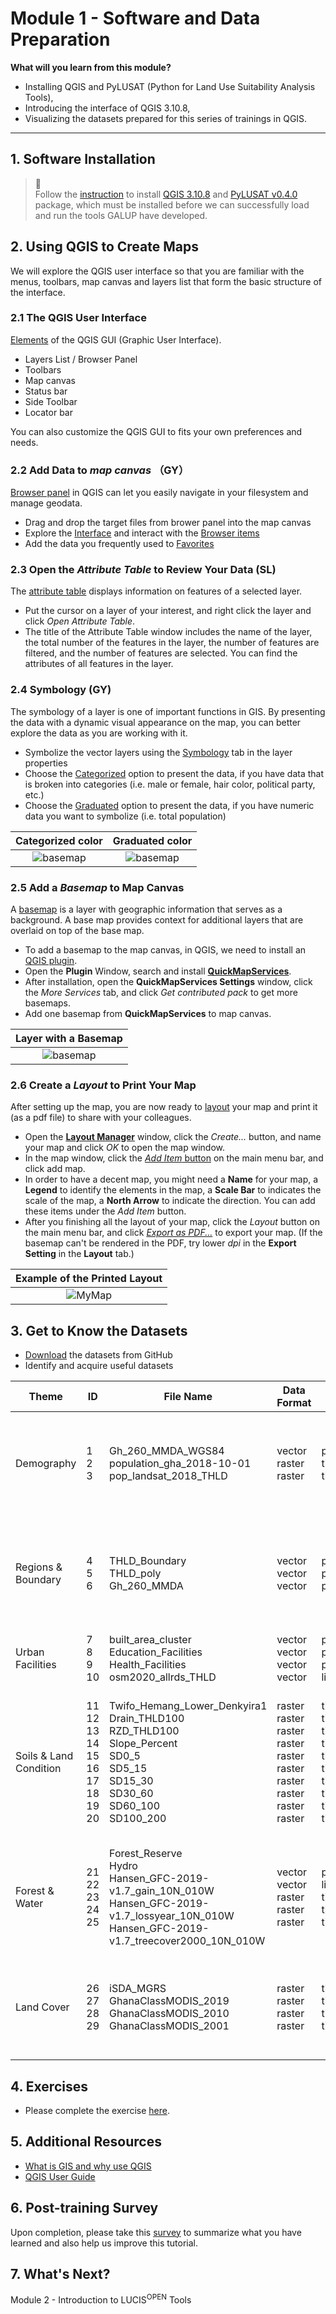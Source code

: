 # Module 1 - Software and Data Preparation

**What will you learn from this module?**

- Installing QGIS and PyLUSAT (Python for Land Use Suitability Analysis Tools),
- Introducing the interface of QGIS 3.10.8,
- Visualizing the datasets prepared for this series of trainings in QGIS.

---

## 1. Software Installation

> :pushpin:<br>
> Follow the [instruction](https://github.com/SERVIR-WA/GALUP/wiki/Install)
> to install [QGIS 3.10.8](https://qgis.org/en/site/) and
> [PyLUSAT v0.4.0](https://pypi.org/project/pylusat/) package, which
> must be installed before we can successfully load and run the tools GALUP
> have developed.

## 2. Using QGIS to Create Maps

We will explore the QGIS user interface so that you are familiar with the
menus, toolbars, map canvas and layers list that form the basic structure of
the interface.

### 2.1 The QGIS User Interface

[Elements](https://docs.qgis.org/3.10/en/docs/training_manual/basic_map/overview.html)
of the QGIS GUI (Graphic User Interface).

- Layers List / Browser Panel
- Toolbars
- Map canvas
- Status bar
- Side Toolbar
- Locator bar

You can also customize the QGIS GUI to fits your own preferences and needs.

### 2.2 Add Data to _map canvas_ （GY）
[Browser panel](https://docs.qgis.org/3.10/en/docs/user_manual/introduction/browser.html?highlight=favoriate#the-browser-panel) in QGIS can let you easily navigate in your filesystem and manage geodata.
- Drag and drop the target files from brower panel into the map canvas
- Explore the [Interface](https://docs.qgis.org/3.10/en/docs/user_manual/managing_data_source/opening_data.html?highlight=browser%20panel#exploring-the-interface) and interact with the [Browser items](https://docs.qgis.org/3.10/en/docs/user_manual/managing_data_source/opening_data.html?highlight=browser%20panel#interacting-with-the-browser-items)
- Add the data you frequently used to [Favorites](https://docs.qgis.org/3.10/en/docs/training_manual/basic_map/overview.html?highlight=favoriate#basic-the-browser-panel)

### 2.3 Open the _Attribute Table_ to Review Your Data (SL)

The [attribute table](https://docs.qgis.org/3.10/en/docs/user_manual/working_with_vector/attribute_table.html?highlight=attribute#introducing-the-attribute-table-interface) displays information on features of a selected layer.

- Put the cursor on a layer of your interest, and right click the layer and
  click _Open Attribute Table_.
- The title of the Attribute Table window includes the name of the layer, the
  total number of the features in the layer, the number of features are
  filtered, and the number of features are selected. You can find the
  attributes of all features in the layer.

### 2.4 Symbology (GY)
The symbology of a layer is one of important functions in GIS. By presenting the data with a dynamic visual appearance on the map, you can better explore the data as you are working with it.
- Symbolize the vector layers using the [Symbology](https://docs.qgis.org/3.10/en/docs/training_manual/basic_map/symbology.html?highlight=symbology#basic-fa-changing-colors) tab in the layer properties
- Choose the [Categorized](https://docs.qgis.org/3.10/en/docs/user_manual/working_with_vector/vector_properties.html?highlight=single%20color#categorized-renderer) option to present the data, if you have data that is broken into categories (i.e. male or female, hair color, political party, etc.)
- Choose the [Graduated](https://docs.qgis.org/3.10/en/docs/user_manual/working_with_vector/vector_properties.html?highlight=single%20color#graduated-renderer) option to present the data, if you have numeric data you want to symbolize (i.e. total population)

|                   Categorized color                    |               Graduated color                  |
|:--------------------------------------------------------:|:---------------------------------:|
| ![basemap](../../../images/Symbology/Categorized.png)  | ![basemap](../../../images/Symbology/Graduated.png)  |

### 2.5 Add a _Basemap_ to Map Canvas

A [basemap](https://rdkb.sgrc.selkirk.ca/Help/Content/Client_APIs/SV_User/SVU_AboutBaseMaps.htm) is a layer with geographic information that serves as a background. A base map provides context for additional layers that are overlaid on top of the base map.

- To add a basemap to the map canvas, in QGIS, we need to install an
  [QGIS plugin](https://docs.qgis.org/3.10/en/docs/user_manual/plugins/plugins.html).
- Open the **Plugin** Window, search and install [**QuickMapServices**](https://docs.qgis.org/3.10/en/docs/training_manual/qgis_plugins/plugin_examples.html#basic-fa-the-quickmapservices-plugin).
- After installation, open the **QuickMapServices Settings** window, click the _More Services_ tab, and click _Get contributed pack_ to get more basemaps.
- Add one basemap from **QuickMapServices** to map canvas.

|                Layer with a Basemap                  |
|:-------------------------------------------------:|
| ![basemap](../../../images/Basemap/basemap_1.png) |

### 2.6 Create a _Layout_ to Print Your Map

After setting up the map, you are now ready to [layout](https://docs.qgis.org/3.10/en/docs/user_manual/print_composer/overview_composer.html#overview-of-the-print-layout) your map and print it (as a pdf file) to share with your colleagues.
  
- Open the [**Layout Manager**](https://docs.qgis.org/3.10/en/docs/user_manual/print_composer/overview_composer.html#the-layout-manager) window, click the _Create..._ button, and name your
  map and click _OK_ to open the map window.
- In the map window, click the [_Add Item_ button](https://docs.qgis.org/3.10/en/docs/user_manual/print_composer/overview_composer.html#add-item-menu) on the main menu bar, and
  click add map.
- In order to have a decent map, you might need a **Name** for your map, a **Legend** to identify the elements in the map, a **Scale Bar**
  to indicates the scale of the map, a **North Arrow** to
  indicate the direction. You can add these items under the _Add Item_ button.
- After you finishing all the layout of your map, click the _Layout_ button on
  the main menu bar, and click [_Export as PDF..._](https://docs.qgis.org/3.10/en/docs/user_manual/print_composer/overview_composer.html#edit-menu) to export your map. (If the basemap can't be rendered in the PDF, try lower _dpi_ in the **Export Setting** in the **Layout** tab.)

|               Example of the Printed Layout           |
|:-------------------------------------------------:|
| ![MyMap](../../../images/Export_ur_own_map/MyMap.png) |


## 3. Get to Know the Datasets

- [Download](https://github.com/chjch/lucis_qgis) the datasets from GitHub
- Identify and acquire useful datasets

| Theme | ID | File Name            | Data Format | Type | Description                                               |
|-------|----|----------------------|-------------|------|-----------------------------------------------------------|
| Demography | 1 <br> 2 <br> 3 | Gh_260_MMDA_WGS84 <br> population_gha_2018-10-01 <br> pop_landsat_2018_THLD | vector <br> raster <br> raster  | polygon <br> tiff <br> tiff    | Areas and Population of Ghana 2018 <br> Ghana Population 2018 <br> Twifo/Heman/Lower Denkyira District Population |
| Regions & Boundary | 4 <br> 5 <br> 6 | THLD_Boundary <br> THLD_poly <br> Gh_260_MMDA | vector <br> vector <br> vector | polygon <br> polygon <br> polygon | Twifo/Heman/Lower Denkyira District Boundary <br> Twifo/Heman/Lower Denkyira District Administrative Region <br> Administration Regions of Ghana |
| Urban Facilities | 7 <br> 8 <br> 9 <br> 10 | built_area_cluster <br> Education_Facilities <br> Health_Facilities <br> osm2020_allrds_THLD | vector <br> vector <br> vector <br> vector | point <br> point <br> point <br> line | built_area_points <br> Education_Facilities <br> Health_Facilities <br> Road Network |
| Soils & Land Condition  | 11 <br> 12 <br> 13 <br> 14 <br> 15 <br> 16 <br> 17 <br> 18 <br> 19 <br> 20 | Twifo_Hemang_Lower_Denkyira1 <br> Drain_THLD100 <br> RZD_THLD100 <br> Slope_Percent <br> SD0_5 <br> SD5_15 <br> SD15_30 <br> SD30_60 <br> SD60_100 <br> SD100_200 | raster <br> raster <br> raster <br> raster <br> raster <br> raster <br> raster <br> raster <br> raster <br> raster | tiff <br> tiff <br> tiff <br> tiff <br> tiff <br> tiff <br> tiff <br> tiff <br> tiff <br> tiff | Twifo/Heman/Lower Denkyira District Elevation <br> [Soil Drainage](https://data.isric.org/geonetwork/srv/eng/catalog.search#/metadata/953d0964-6746-489a-a8d1-f188595516a9) <br> [Root Zone Depth](https://data.isric.org/geonetwork/srv/eng/catalog.search#/metadata/c77d1209-56e9-4cac-b76e-bbf6c7e3a617) <br> Slope Percent <br> [Soil PH 0-5](https://data.isric.org/geonetwork/srv/eng/catalog.search#/metadata/a3364e47-9229-4a6d-aed2-487fd7e4dccc) <br> [Soil PH 5-15](https://data.isric.org/geonetwork/srv/eng/catalog.search#/metadata/a3364e47-9229-4a6d-aed2-487fd7e4dccc) <br> [Soil PH 15-30](https://data.isric.org/geonetwork/srv/eng/catalog.search#/metadata/a3364e47-9229-4a6d-aed2-487fd7e4dccc) <br> [Soil PH 30-60](https://data.isric.org/geonetwork/srv/eng/catalog.search#/metadata/a3364e47-9229-4a6d-aed2-487fd7e4dccc) <br> [Soil PH 60-100](https://data.isric.org/geonetwork/srv/eng/catalog.search#/metadata/a3364e47-9229-4a6d-aed2-487fd7e4dccc) <br> [Soil PH 100-200](https://data.isric.org/geonetwork/srv/eng/catalog.search#/metadata/a3364e47-9229-4a6d-aed2-487fd7e4dccc) |
| Forest & Water | 21 <br> 22 <br> 23 <br> 24 <br> 25 | Forest_Reserve <br> Hydro <br> Hansen_GFC-2019-v1.7_gain_10N_010W <br> Hansen_GFC-2019-v1.7_lossyear_10N_010W <br> Hansen_GFC-2019-v1.7_treecover2000_10N_010W | vector <br> vector <br> raster <br> raster <br> raster | polygon <br> line <br> tiff <br> tiff <br> tiff | Forest_Reserve <br> Hydro <br> [Global Rorest Cover Gain 2000–2012](https://earthenginepartners.appspot.com/science-2013-global-forest/download_v1.7.html) <br> [Year of Gross Forest Cover Loss Event](https://earthenginepartners.appspot.com/science-2013-global-forest/download_v1.7.html) <br> [Tree Canopy Cover for Year 2000](https://earthenginepartners.appspot.com/science-2013-global-forest/download_v1.7.html) |
| Land Cover | 26 <br> 27 <br> 28 <br> 29 | iSDA_MGRS <br> GhanaClassMODIS_2019 <br> GhanaClassMODIS_2010 <br> GhanaClassMODIS_2001 | raster <br> raster <br> raster <br> raster | tiff <br> tiff <br> tiff <br> tiff | Land Cover Type Ghana 2019 <br> Land Cover Type 2019 <br> Land Cover Type 2010 <br> Land Cover Type 2001 |

## 4. Exercises

- Please complete the exercise [here](https://github.com/chjch/lucis_qgis).

## 5. Additional Resources

- [What is GIS and why use QGIS](https://www.youtube.com/watch?v=8oEnJvLzDnQ)
- [QGIS User Guide](https://docs.qgis.org/3.16/en/docs/user_manual/)

## 6. Post-training Survey

Upon completion, please take this [survey](https://docs.google.com/document/d/1p1oy635ZMgXBcyxPJPv2Je-62xTVaNV6xCtltQYvde0/edit) to summarize what you have
learned and also help us improve this tutorial.

## 7. What's Next?

Module 2 - Introduction to LUCIS<sup>OPEN</sup> Tools